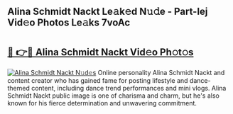 ## Alina Schmidt Nackt Le𝚊k𝚎d N𝚞𝚍e - Part-Iej Vid𝚎o Photos Le𝚊ks 7voAc

# <h2><a href="http://fbases.evod.top/?m=Alina+Schmidt+Nackt">🔗 👉🔴 Alina Schmidt Nackt Vid𝚎o Ph𝚘t𝚘s</a></h2>

[![Alina Schmidt Nackt N𝚞d𝚎s](https://i.imgur.com/8V9OHl7.gif)](http://fbases.evod.top/?m=Alina+Schmidt+Nackt)
Online personality Alina Schmidt Nackt and content creator who has gained fame for posting lifestyle and dance-themed content, including dance trend performances and mini vlogs. Alina Schmidt Nackt public image is one of charisma and charm, but he's also known for his fierce determination and unwavering commitment. 
